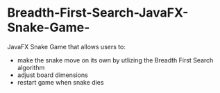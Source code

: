# Breadth-First-Search-JavaFX-Snake-Game-
JavaFX Snake Game that allows users to:
- make the snake move on its own by utlizing the Breadth First Search algorithm
- adjust board dimensions 
- restart game when snake dies
